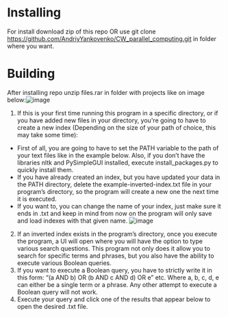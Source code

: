 # Installing
For install download zip of this repo OR use git clone https://github.com/AndriyYankovenko/CW_parallel_computing.git in folder where you want.
# Building
After installing repo unzip files.rar in folder with projects like on image below:![image](https://user-images.githubusercontent.com/17770595/212561502-5e01847b-d9c2-4473-83cb-3a3d6b901597.png)
1.	If this is your first time running this program in a specific directory, or if you have added new files in your directory, you're going to have to create a new index (Depending on the size of your path of choice, this may take some time): 
-	First of all, you are going to have to set the PATH variable to the path of your text files like in the example below. Also, if you don’t have the libraries nltk and PySimpleGUI installed, execute install_packages.py to quickly install them.
-	If you have already created an index, but you have updated your data in the PATH directory, delete the example-inverted-index.txt file in your program’s directory, so the program will create a new one the next time it is executed.
-	If you want to, you can change the name of your index, just make sure it ends in .txt and keep in mind from now on the program will only save and load indexes with that given name.
![image](https://user-images.githubusercontent.com/17770595/212561520-dd4b011c-8b68-4a7f-9ad5-fcc152500b17.png)
2.	If an inverted index exists in the program’s directory, once you execute the program, a UI will open where you will have the option to type various search questions. This program not only does it allow you to search for specific terms and phrases, but you also have the ability to execute various Boolean queries.
3.	If you want to execute a Boolean query, you have to strictly write it in this form: “(a AND b) OR (b AND c AND d) OR e” etc. Where a, b, c, d, e can either be a single term or a phrase. Any other attempt to execute a Boolean query will not work.
4.	Execute your query and click one of the results that appear below to open the desired .txt file.
